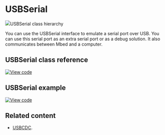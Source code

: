 # USBSerial

<span class="images">![](https://os.mbed.com/docs/mbed-os/6.0.0-preview/mbed-os-api-doxy/class_u_s_b_serial.png)<span>USBSerial class hierarchy</span></span>

You can use the USBSerial interface to emulate a serial port over USB. You can use this serial port as an extra serial port or as a debug solution. It also communicates between Mbed and a computer.

## USBSerial class reference

[![View code](https://www.mbed.com/embed/?type=library)](https://os.mbed.com/docs/mbed-os/6.0.0-preview/mbed-os-api-doxy/class_u_s_b_serial.html)

## USBSerial example

[![View code](https://www.mbed.com/embed/?url=https://github.com/ARMmbed/mbed-os-examples-docs_only/blob/master/APIs_USB/USBSerial)](https://github.com/ARMmbed/mbed-os-examples-docs_only/blob/master/APIs_USB/USBSerial/main.cpp)

## Related content

- [USBCDC](usbcdc.html).
